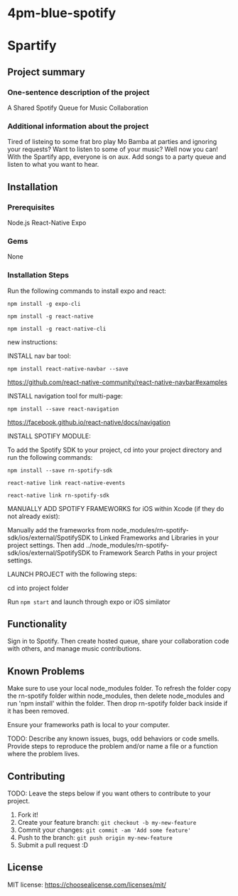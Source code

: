 # 4pm-blue-spotify

# Spartify

## Project summary

### One-sentence description of the project

A Shared Spotify Queue for Music Collaboration

### Additional information about the project

Tired of listeing to some frat bro play Mo Bamba at parties and ignoring your requests? Want to listen to some of your music? Well now you can! With the Spartify app, everyone is on aux. Add songs to a party queue and listen to what you want to hear.


## Installation

### Prerequisites

Node.js
React-Native
Expo

### Gems

None

### Installation Steps

Run the following commands to install expo and react:

`npm install -g expo-cli`

`npm install -g react-native`

`npm install -g react-native-cli`

new instructions:

INSTALL nav bar tool:

`npm install react-native-navbar --save`

https://github.com/react-native-community/react-native-navbar#examples

INSTALL navigation tool for multi-page:

`npm install --save react-navigation`

https://facebook.github.io/react-native/docs/navigation

INSTALL SPOTIFY MODULE:

To add the Spotify SDK to your project, cd into your project directory and run the following commands:

`npm install --save rn-spotify-sdk`

`react-native link react-native-events`

`react-native link rn-spotify-sdk`

MANUALLY ADD SPOTIFY FRAMEWORKS for iOS within Xcode (if they do not already exist):

Manually add the frameworks from node_modules/rn-spotify-sdk/ios/external/SpotifySDK to Linked Frameworks and Libraries in your project settings. Then add ../node_modules/rn-spotify-sdk/ios/external/SpotifySDK to Framework Search Paths in your project settings.

LAUNCH PROJECT with the following steps:

cd into project folder

Run `npm start` and launch through expo or iOS similator

## Functionality

Sign in to Spotify. Then create hosted queue, share your collaboration code with others, and manage music contributions.

## Known Problems

Make sure to use your local node_modules folder. To refresh the folder copy the rn-spotify folder within node_modules, then delete node_modules and run 'npm install' within the folder. Then drop rn-spotify folder back inside if it has been removed.

Ensure your frameworks path is local to your computer.

TODO: Describe any known issues, bugs, odd behaviors or code smells. 
Provide steps to reproduce the problem and/or name a file or a function where the problem lives.


## Contributing

TODO: Leave the steps below if you want others to contribute to your project.

1. Fork it!
2. Create your feature branch: `git checkout -b my-new-feature`
3. Commit your changes: `git commit -am 'Add some feature'`
4. Push to the branch: `git push origin my-new-feature`
5. Submit a pull request :D

## License

MIT license: <https://choosealicense.com/licenses/mit/>
